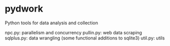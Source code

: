 # pydwork
Python tools for data analysis and collection

npc.py: parallelism and concurrency
pullin.py: web data scraping
sqlplus.py: data wrangling (some functional additions to sqlite3)
util.py: utils
